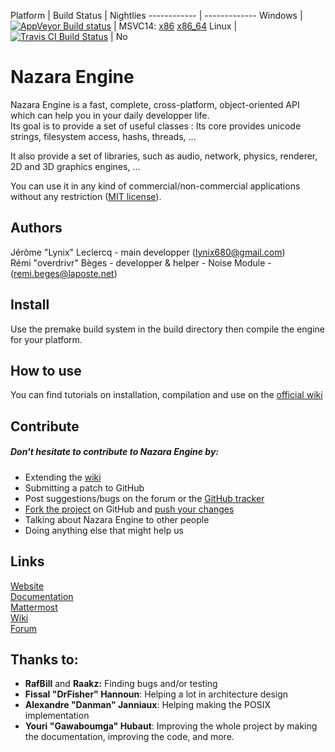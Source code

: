 ﻿Platform | Build Status | Nightlies
------------ | -------------
Windows | [![AppVeyor Build status](https://ci.appveyor.com/api/projects/status/dj5qx7axym4uakmy/branch/master?svg=true)](https://ci.appveyor.com/project/DPSLynix/nazaraengine/branch/master) | MSVC14:  [x86](https://ci.appveyor.com/api/projects/DPSLynix/NazaraEngine/artifacts/package%2FNazaraEngine.7z?branch=master&job=Environment%3A%20TOOLSET%3Dvs2015%3B%20Configuration%3A%20ReleaseDynamic%3B%20Platform%3A%20Win32)   [x86_64](https://ci.appveyor.com/api/projects/DPSLynix/NazaraEngine/artifacts/package%2FNazaraEngine.7z?branch=master&job=Environment%3A%20TOOLSET%3Dvs2015%3B%20Configuration%3A%20ReleaseDynamic%3B%20Platform%3A%20x64)
Linux | [![Travis CI Build Status](https://travis-ci.org/DigitalPulseSoftware/NazaraEngine.svg?branch=master)](https://travis-ci.org/DigitalPulseSoftware/NazaraEngine) | No

# Nazara Engine  

Nazara Engine is a fast, complete, cross-platform, object-oriented API which can help you in your daily developper life.  
Its goal is to provide a set of useful classes : Its core provides unicode strings, filesystem access, hashs, threads, ...

It also provide a set of libraries, such as audio, network, physics, renderer, 2D and 3D graphics engines, ...

You can use it in any kind of commercial/non-commercial applications without any restriction ([MIT license](http://opensource.org/licenses/MIT)).

## Authors

Jérôme "Lynix" Leclercq - main developper (<lynix680@gmail.com>)   
Rémi "overdrivr" Bèges - developper & helper - Noise Module - (<remi.beges@laposte.net>)

## Install

Use the premake build system in the build directory then compile the engine for your platform.

## How to use

You can find tutorials on installation, compilation and use on the [official wiki](https://github.com/DigitalPulseSoftware/NazaraEngine/wiki)

## Contribute

##### Don't hesitate to contribute to Nazara Engine by:
- Extending the [wiki](https://github.com/DigitalPulseSoftware/NazaraEngine/wiki)
- Submitting a patch to GitHub  
- Post suggestions/bugs on the forum or the [GitHub tracker](https://github.com/DigitalPulseSoftware/NazaraEngine/issues)    
- [Fork the project](https://github.com/DigitalPulseSoftware/NazaraEngine/fork) on GitHub and [push your changes](https://github.com/DigitalPulseSoftware/NazaraEngine/pulls)  
- Talking about Nazara Engine to other people  
- Doing anything else that might help us

## Links

[Website](https://nazara.digitalpulsesoftware.net)  
[Documentation](https://nazara.digitalpulsesoftware.net/doc)  
[Mattermost](https://mattermost.digitalpulsesoftware.net)  
[Wiki](https://github.com/DigitalPulseSoftware/NazaraEngine/wiki)  
[Forum](https://forum.digitalpulsesoftware.net)  

## Thanks to:

- **RafBill** and **Raakz:** Finding bugs and/or testing  
- **Fissal "DrFisher" Hannoun**: Helping a lot in architecture design  
- **Alexandre "Danman" Janniaux**: Helping making the POSIX implementation
- **Youri "Gawaboumga" Hubaut**: Improving the whole project by making the documentation, improving the code, and more.
